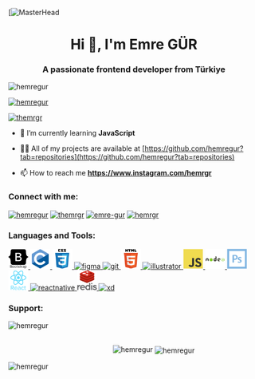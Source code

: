  [![MasterHead](https://cutewallpaper.org/21/binary-code-wallpaper/61+-Binary-Code-Wallpapers-on-WallpaperPlay.jpg)
<h1 align="center">Hi 👋, I'm Emre GÜR</h1>
<h3 align="center">A passionate frontend developer from Türkiye</h3>

<p align="left"> <img src="https://komarev.com/ghpvc/?username=hemregur&label=Profile%20views&color=0e75b6&style=flat" alt="hemregur" /> </p>

<p align="left"> <a href="https://github.com/ryo-ma/github-profile-trophy"><img src="https://github-profile-trophy.vercel.app/?username=hemregur" alt="hemregur" /></a> </p>

<p align="left"> <a href="https://twitter.com/themrgr" target="blank"><img src="https://img.shields.io/twitter/follow/themrgr?logo=twitter&style=for-the-badge" alt="themrgr" /></a> </p>

- 🌱 I’m currently learning **JavaScript**

- 👨‍💻 All of my projects are available at [https://github.com/hemregur?tab=repositories](https://github.com/hemregur?tab=repositories)

- 📫 How to reach me **https://www.instagram.com/hemrgr**

<h3 align="left">Connect with me:</h3>
<p align="left">
<a href="https://codepen.io/hemregur" target="blank"><img align="center" src="https://raw.githubusercontent.com/rahuldkjain/github-profile-readme-generator/master/src/images/icons/Social/codepen.svg" alt="hemregur" height="30" width="40" /></a>
<a href="https://twitter.com/themrgr" target="blank"><img align="center" src="https://raw.githubusercontent.com/rahuldkjain/github-profile-readme-generator/master/src/images/icons/Social/twitter.svg" alt="themrgr" height="30" width="40" /></a>
<a href="https://linkedin.com/in/emre-gur" target="blank"><img align="center" src="https://raw.githubusercontent.com/rahuldkjain/github-profile-readme-generator/master/src/images/icons/Social/linked-in-alt.svg" alt="emre-gur" height="30" width="40" /></a>
<a href="https://instagram.com/hemrgr" target="blank"><img align="center" src="https://raw.githubusercontent.com/rahuldkjain/github-profile-readme-generator/master/src/images/icons/Social/instagram.svg" alt="hemrgr" height="30" width="40" /></a>
</p>

<h3 align="left">Languages and Tools:</h3>
<p align="left"> <a href="https://getbootstrap.com" target="_blank" rel="noreferrer"> <img src="https://raw.githubusercontent.com/devicons/devicon/master/icons/bootstrap/bootstrap-plain-wordmark.svg" alt="bootstrap" width="40" height="40"/> </a> <a href="https://www.cprogramming.com/" target="_blank" rel="noreferrer"> <img src="https://raw.githubusercontent.com/devicons/devicon/master/icons/c/c-original.svg" alt="c" width="40" height="40"/> </a> <a href="https://www.w3schools.com/css/" target="_blank" rel="noreferrer"> <img src="https://raw.githubusercontent.com/devicons/devicon/master/icons/css3/css3-original-wordmark.svg" alt="css3" width="40" height="40"/> </a> <a href="https://www.figma.com/" target="_blank" rel="noreferrer"> <img src="https://www.vectorlogo.zone/logos/figma/figma-icon.svg" alt="figma" width="40" height="40"/> </a> <a href="https://git-scm.com/" target="_blank" rel="noreferrer"> <img src="https://www.vectorlogo.zone/logos/git-scm/git-scm-icon.svg" alt="git" width="40" height="40"/> </a> <a href="https://www.w3.org/html/" target="_blank" rel="noreferrer"> <img src="https://raw.githubusercontent.com/devicons/devicon/master/icons/html5/html5-original-wordmark.svg" alt="html5" width="40" height="40"/> </a> <a href="https://www.adobe.com/in/products/illustrator.html" target="_blank" rel="noreferrer"> <img src="https://www.vectorlogo.zone/logos/adobe_illustrator/adobe_illustrator-icon.svg" alt="illustrator" width="40" height="40"/> </a> <a href="https://developer.mozilla.org/en-US/docs/Web/JavaScript" target="_blank" rel="noreferrer"> <img src="https://raw.githubusercontent.com/devicons/devicon/master/icons/javascript/javascript-original.svg" alt="javascript" width="40" height="40"/> </a> <a href="https://nodejs.org" target="_blank" rel="noreferrer"> <img src="https://raw.githubusercontent.com/devicons/devicon/master/icons/nodejs/nodejs-original-wordmark.svg" alt="nodejs" width="40" height="40"/> </a> <a href="https://www.photoshop.com/en" target="_blank" rel="noreferrer"> <img src="https://raw.githubusercontent.com/devicons/devicon/master/icons/photoshop/photoshop-line.svg" alt="photoshop" width="40" height="40"/> </a> <a href="https://reactjs.org/" target="_blank" rel="noreferrer"> <img src="https://raw.githubusercontent.com/devicons/devicon/master/icons/react/react-original-wordmark.svg" alt="react" width="40" height="40"/> </a> <a href="https://reactnative.dev/" target="_blank" rel="noreferrer"> <img src="https://reactnative.dev/img/header_logo.svg" alt="reactnative" width="40" height="40"/> </a> <a href="https://redis.io" target="_blank" rel="noreferrer"> <img src="https://raw.githubusercontent.com/devicons/devicon/master/icons/redis/redis-original-wordmark.svg" alt="redis" width="40" height="40"/> </a> <a href="https://www.adobe.com/products/xd.html" target="_blank" rel="noreferrer"> <img src="https://cdn.worldvectorlogo.com/logos/adobe-xd.svg" alt="xd" width="40" height="40"/> </a> </p>

<h3 align="left">Support:</h3>
<p><a href="https://www.buymeacoffee.com/hemregur"> <img align="left" src="https://cdn.buymeacoffee.com/buttons/v2/default-yellow.png" height="50" width="210" alt="hemregur" /></a></p><br><br>

<p><img align="left" src="https://github-readme-stats.vercel.app/api/top-langs?username=hemregur&show_icons=true&locale=en&layout=compact" alt="hemregur" /></p>

<p>&nbsp;<img align="center" src="https://github-readme-stats.vercel.app/api?username=hemregur&show_icons=true&locale=en" alt="hemregur" /></p>

<p><img align="center" src="https://github-readme-streak-stats.herokuapp.com/?user=hemregur&" alt="hemregur" /></p>
